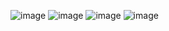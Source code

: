 ![image](https://user-images.githubusercontent.com/74767350/234261336-420608e9-1493-4e64-ae42-2526ab82cf7a.png)
![image](https://user-images.githubusercontent.com/74767350/234261405-9b528d1c-e295-48c5-9a19-7eccc7a6ca3b.png)
![image](https://user-images.githubusercontent.com/74767350/234261448-0033d2c3-1f1b-4ef1-9a8c-0ff472b9d3bd.png)
![image](https://user-images.githubusercontent.com/74767350/234261502-f45245de-9dce-471a-8868-1140c4ffafdd.png)
